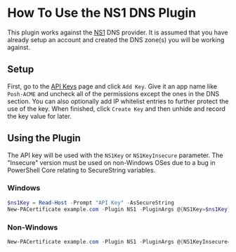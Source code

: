 # How To Use the NS1 DNS Plugin

This plugin works against the [NS1](https://ns1.com) DNS provider. It is assumed that you have already setup an account and created the DNS zone(s) you will be working against.

## Setup

First, go to the [API Keys](https://my.nsone.net/#/account/settings) page and click `Add Key`. Give it an app name like `Posh-ACME` and uncheck all of the permissions except the ones in the DNS section. You can also optionally add IP whitelist entries to further protect the use of the key. When finished, click `Create Key` and then unhide and record the key value for later.

## Using the Plugin

The API key will be used with the `NS1Key` or `NS1KeyInsecure` parameter. The "Insecure" version must be used on non-Windows OSes due to a bug in PowerShell Core relating to SecureString variables.

### Windows

```powershell
$ns1Key = Read-Host -Prompt "API Key" -AsSecureString
New-PACertificate example.com -Plugin NS1 -PluginArgs @{NS1Key=$ns1Key}
```

### Non-Windows

```powershell
New-PACertificate example.com -Plugin NS1 -PluginArgs @{NS1KeyInsecure='xxxxxxxxxxxx'}
```
